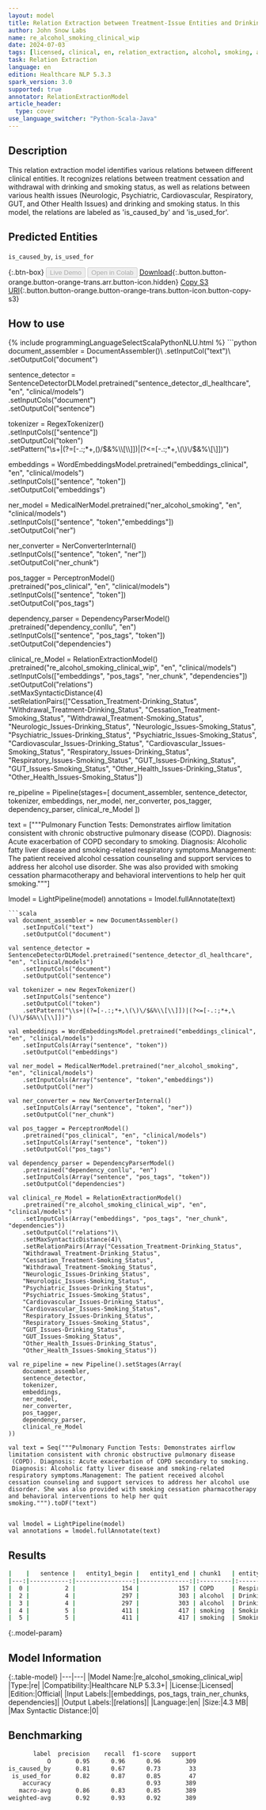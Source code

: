 ```yaml
---
layout: model
title: Relation Extraction between Treatment-Issue Entities and Drinking-Smoking Status
author: John Snow Labs
name: re_alcohol_smoking_clinical_wip
date: 2024-07-03
tags: [licensed, clinical, en, relation_extraction, alcohol, smoking, alcohol_smoking, treatment, issue, drinking_status, smoking_status]
task: Relation Extraction
language: en
edition: Healthcare NLP 5.3.3
spark_version: 3.0
supported: true
annotator: RelationExtractionModel
article_header:
  type: cover
use_language_switcher: "Python-Scala-Java"
---
```


## Description

This relation extraction model identifies various relations between different clinical entities. It recognizes relations between treatment cessation and withdrawal with drinking and smoking status, as well as relations between various health issues (Neurologic, Psychiatric, Cardiovascular, Respiratory, GUT, and Other Health Issues) and drinking and smoking status. In this model, the relations are labeled as 'is_caused_by' and 'is_used_for'.

## Predicted Entities

`is_caused_by`, `is_used_for`

{:.btn-box}
<button class="button button-orange" disabled>Live Demo</button>
<button class="button button-orange" disabled>Open in Colab</button>
[Download](https://s3.amazonaws.com/auxdata.johnsnowlabs.com/clinical/models/re_alcohol_smoking_clinical_wip_en_5.3.3_3.0_1720022272909.zip){:.button.button-orange.button-orange-trans.arr.button-icon.hidden}
[Copy S3 URI](s3://auxdata.johnsnowlabs.com/clinical/models/re_alcohol_smoking_clinical_wip_en_5.3.3_3.0_1720022272909.zip){:.button.button-orange.button-orange-trans.button-icon.button-copy-s3}

## How to use



<div class="tabs-box" markdown="1">
{% include programmingLanguageSelectScalaPythonNLU.html %}
```python
document_assembler = DocumentAssembler()\
    .setInputCol("text")\
    .setOutputCol("document")

sentence_detector = SentenceDetectorDLModel.pretrained("sentence_detector_dl_healthcare", "en", "clinical/models") \
    .setInputCols("document") \
    .setOutputCol("sentence")

tokenizer = RegexTokenizer() \
    .setInputCols(["sentence"]) \
    .setOutputCol("token") \
    .setPattern("\\s+|(?=[-.:;*+,\(\)\/$&%\\[\\]])|(?<=[-.:;*+,\(\)\/$&%\\[\\]])")

embeddings = WordEmbeddingsModel.pretrained("embeddings_clinical", "en", "clinical/models")\
    .setInputCols(["sentence", "token"])\
    .setOutputCol("embeddings")

ner_model = MedicalNerModel.pretrained("ner_alcohol_smoking", "en", "clinical/models")\
    .setInputCols(["sentence", "token","embeddings"])\
    .setOutputCol("ner")

ner_converter = NerConverterInternal()\
    .setInputCols(["sentence", "token", "ner"])\
    .setOutputCol("ner_chunk")

pos_tagger = PerceptronModel()\
    .pretrained("pos_clinical", "en", "clinical/models") \
    .setInputCols(["sentence", "token"])\
    .setOutputCol("pos_tags")

dependency_parser = DependencyParserModel()\
    .pretrained("dependency_conllu", "en")\
    .setInputCols(["sentence", "pos_tags", "token"])\
    .setOutputCol("dependencies")

clinical_re_Model = RelationExtractionModel()\
    .pretrained("re_alcohol_smoking_clinical_wip", "en", "clinical/models")\
    .setInputCols(["embeddings", "pos_tags", "ner_chunk", "dependencies"])\
    .setOutputCol("relations")\
    .setMaxSyntacticDistance(4)\
    .setRelationPairs(["Cessation_Treatment-Drinking_Status",
    "Withdrawal_Treatment-Drinking_Status",
    "Cessation_Treatment-Smoking_Status",
    "Withdrawal_Treatment-Smoking_Status",
    "Neurologic_Issues-Drinking_Status",
    "Neurologic_Issues-Smoking_Status",
    "Psychiatric_Issues-Drinking_Status",
    "Psychiatric_Issues-Smoking_Status",
    "Cardiovascular_Issues-Drinking_Status",
    "Cardiovascular_Issues-Smoking_Status",
    "Respiratory_Issues-Drinking_Status",
    "Respiratory_Issues-Smoking_Status",
    "GUT_Issues-Drinking_Status",
    "GUT_Issues-Smoking_Status",
    "Other_Health_Issues-Drinking_Status",
    "Other_Health_Issues-Smoking_Status"])

re_pipeline = Pipeline(stages=[
    document_assembler,
    sentence_detector,
    tokenizer,
    embeddings,
    ner_model,
    ner_converter,
    pos_tagger,
    dependency_parser,
    clinical_re_Model
])

text = ["""Pulmonary Function Tests: Demonstrates airflow limitation consistent with chronic obstructive pulmonary disease
 (COPD). Diagnosis: Acute exacerbation of COPD secondary to smoking.
 Diagnosis: Alcoholic fatty liver disease and smoking-related respiratory symptoms.Management: The patient received alcohol cessation counseling and support services to address her alcohol use disorder. She was also provided with smoking cessation pharmacotherapy and behavioral interventions to help her quit smoking."""]


lmodel = LightPipeline(model)
annotations = lmodel.fullAnnotate(text)
```
```scala
val document_assembler = new DocumentAssembler()
    .setInputCol("text")
    .setOutputCol("document")

val sentence_detector = SentenceDetectorDLModel.pretrained("sentence_detector_dl_healthcare", "en", "clinical/models") 
    .setInputCols("document")
    .setOutputCol("sentence")

val tokenizer = new RegexTokenizer()
    .setInputCols("sentence")
    .setOutputCol("token")
    .setPattern("\\s+|(?=[-.:;*+,\(\)\/$&%\\[\\]])|(?<=[-.:;*+,\(\)\/$&%\\[\\]])")

val embeddings = WordEmbeddingsModel.pretrained("embeddings_clinical", "en", "clinical/models")
    .setInputCols(Array("sentence", "token"))
    .setOutputCol("embeddings")

val ner_model = MedicalNerModel.pretrained("ner_alcohol_smoking", "en", "clinical/models")
    .setInputCols(Array("sentence", "token","embeddings"))
    .setOutputCol("ner")

val ner_converter = new NerConverterInternal()
    .setInputCols(Array("sentence", "token", "ner"))
    .setOutputCol("ner_chunk")

val pos_tagger = PerceptronModel()
    .pretrained("pos_clinical", "en", "clinical/models")
    .setInputCols(Array("sentence", "token"))
    .setOutputCol("pos_tags")

val dependency_parser = DependencyParserModel()
    .pretrained("dependency_conllu", "en")
    .setInputCols(Array("sentence", "pos_tags", "token"))
    .setOutputCol("dependencies")

val clinical_re_Model = RelationExtractionModel()
    .pretrained("re_alcohol_smoking_clinical_wip", "en", "clinical/models")
    .setInputCols(Array("embeddings", "pos_tags", "ner_chunk", "dependencies"))
    .setOutputCol("relations")\
    .setMaxSyntacticDistance(4)\
    .setRelationPairs(Array("Cessation_Treatment-Drinking_Status",
    "Withdrawal_Treatment-Drinking_Status",
    "Cessation_Treatment-Smoking_Status",
    "Withdrawal_Treatment-Smoking_Status",
    "Neurologic_Issues-Drinking_Status",
    "Neurologic_Issues-Smoking_Status",
    "Psychiatric_Issues-Drinking_Status",
    "Psychiatric_Issues-Smoking_Status",
    "Cardiovascular_Issues-Drinking_Status",
    "Cardiovascular_Issues-Smoking_Status",
    "Respiratory_Issues-Drinking_Status",
    "Respiratory_Issues-Smoking_Status",
    "GUT_Issues-Drinking_Status",
    "GUT_Issues-Smoking_Status",
    "Other_Health_Issues-Drinking_Status",
    "Other_Health_Issues-Smoking_Status"))

val re_pipeline = new Pipeline().setStages(Array(
    document_assembler,
    sentence_detector,
    tokenizer,
    embeddings,
    ner_model,
    ner_converter,
    pos_tagger,
    dependency_parser,
    clinical_re_Model
))

val text = Seq("""Pulmonary Function Tests: Demonstrates airflow limitation consistent with chronic obstructive pulmonary disease
 (COPD). Diagnosis: Acute exacerbation of COPD secondary to smoking.
 Diagnosis: Alcoholic fatty liver disease and smoking-related respiratory symptoms.Management: The patient received alcohol cessation counseling and support services to address her alcohol use disorder. She was also provided with smoking cessation pharmacotherapy and behavioral interventions to help her quit smoking.""").toDF("text")


val lmodel = LightPipeline(model)
val annotations = lmodel.fullAnnotate(text)
```
</div>

## Results

```bash
|    |   sentence |   entity1_begin |   entity1_end | chunk1   | entity1            |   entity2_begin |   entity2_end | chunk2                    | entity2             | relation     |   confidence |
|---:|-----------:|----------------:|--------------:|:---------|:-------------------|----------------:|--------------:|:--------------------------|:--------------------|:-------------|-------------:|
|  0 |          2 |             154 |           157 | COPD     | Respiratory_Issues |             172 |           178 | smoking                   | Smoking_Status      | is_caused_by |     0.999902 |
|  2 |          4 |             297 |           303 | alcohol  | Drinking_Status    |             305 |           324 | cessation counseling      | Cessation_Treatment | is_used_for  |     0.999512 |
|  3 |          4 |             297 |           303 | alcohol  | Drinking_Status    |             330 |           345 | support services          | Cessation_Treatment | is_used_for  |     0.933377 |
|  4 |          5 |             411 |           417 | smoking  | Smoking_Status     |             419 |           443 | cessation pharmacotherapy | Cessation_Treatment | is_used_for  |     0.996433 |
|  5 |          5 |             411 |           417 | smoking  | Smoking_Status     |             449 |           472 | behavioral interventions  | Cessation_Treatment | is_used_for  |     0.9565   |
```

{:.model-param}
## Model Information

{:.table-model}
|---|---|
|Model Name:|re_alcohol_smoking_clinical_wip|
|Type:|re|
|Compatibility:|Healthcare NLP 5.3.3+|
|License:|Licensed|
|Edition:|Official|
|Input Labels:|[embeddings, pos_tags, train_ner_chunks, dependencies]|
|Output Labels:|[relations]|
|Language:|en|
|Size:|4.3 MB|
|Max Syntactic Distance:|0|

## Benchmarking

```bash
       label  precision    recall  f1-score   support
           O       0.95      0.96      0.96       309
is_caused_by       0.81      0.67      0.73        33
 is_used_for       0.82      0.87      0.85        47
    accuracy                           0.93       389
   macro-avg       0.86      0.83      0.85       389
weighted-avg       0.92      0.93      0.92       389
```